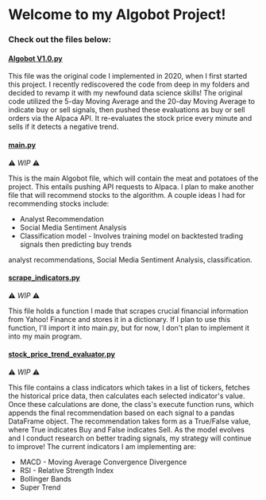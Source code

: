 # Welcome to my Algobot Project! 
### Check out the files below:
#### [Algobot V1.0.py](https://github.com/Asingh027/Algobot/blob/master/Algobot%20V1.0.py)

This file was the original code I implemented in 2020, when I first started this project. I recently rediscovered the code from deep in my folders and decided to revamp it with my newfound data science skills! The original code utilized the 5-day Moving Average and the 20-day Moving Average to indicate buy or sell signals, then pushed these evaluations as buy or sell orders via the Alpaca API. It re-evaluates the stock price every minute and sells if it detects a negative trend.  

#### [main.py](https://github.com/Asingh027/Algobot/blob/master/Algobot%20V1.0.py) 
:warning: _WIP_ :warning:

This is the main Algobot file, which will contain the meat and potatoes of the project. This entails pushing API requests to Alpaca. I plan to make another file that will recommend stocks to the algorithm. A couple ideas I had for recommending stocks include: 

<ul>
  <li>Analyst Recommendation</li>
  <li>Social Media Sentiment Analysis</li>
  <li>Classification model - Involves training model on backtested trading signals then predicting buy trends </li>
</ul>

analyst recommendations, Social Media Sentiment Analysis, classification. 

#### [scrape_indicators.py](https://github.com/Asingh027/Algobot/blob/master/Algobot%20V1.0.py) 
:warning: _WIP_ :warning: 

This file holds a function I made that scrapes crucial financial information from Yahoo! Finance and stores it in a dictionary. If I plan to use this function, I'll import it into main.py, but for now, I don't plan to implement it into my main program. 

#### [stock_price_trend_evaluator.py](https://github.com/Asingh027/Algobot/blob/master/Algobot%20V1.0.py)
:warning: _WIP_ :warning:

This file contains a class indicators which takes in a list of tickers, fetches the historical price data, then calculates each selected indicator's value. Once these calculations are done, the class's execute function runs, which appends the final recommendation based on each signal to a pandas DataFrame object. The recommendation takes form as a True/False value, where True indicates Buy and False indicates Sell. As the model evolves and I conduct research on better trading signals, my strategy will continue to improve! The current indicators I am implementing are: 

<ul>
  <li>MACD - Moving Average Convergence Divergence</li>
  <li>RSI - Relative Strength Index</li>
  <li>Bollinger Bands</li>
  <li>Super Trend</li>
</ul>
